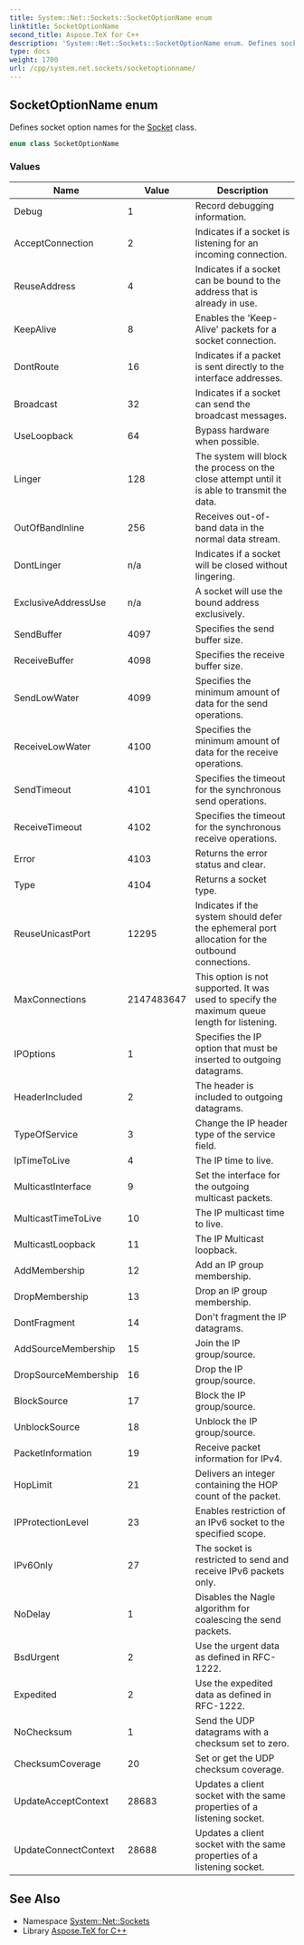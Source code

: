 ```yaml
---
title: System::Net::Sockets::SocketOptionName enum
linktitle: SocketOptionName
second_title: Aspose.TeX for C++
description: 'System::Net::Sockets::SocketOptionName enum. Defines socket option names for the Socket class in C++.'
type: docs
weight: 1700
url: /cpp/system.net.sockets/socketoptionname/
---
```

## SocketOptionName enum


Defines socket option names for the [Socket](../socket/) class.

```cpp
enum class SocketOptionName
```

### Values

| Name | Value | Description |
| --- | --- | --- |
| Debug | 1 | Record debugging information. |
| AcceptConnection | 2 | Indicates if a socket is listening for an incoming connection. |
| ReuseAddress | 4 | Indicates if a socket can be bound to the address that is already in use. |
| KeepAlive | 8 | Enables the 'Keep-Alive' packets for a socket connection. |
| DontRoute | 16 | Indicates if a packet is sent directly to the interface addresses. |
| Broadcast | 32 | Indicates if a socket can send the broadcast messages. |
| UseLoopback | 64 | Bypass hardware when possible. |
| Linger | 128 | The system will block the process on the close attempt until it is able to transmit the data. |
| OutOfBandInline | 256 | Receives out-of-band data in the normal data stream. |
| DontLinger | n/a | Indicates if a socket will be closed without lingering. |
| ExclusiveAddressUse | n/a | A socket will use the bound address exclusively. |
| SendBuffer | 4097 | Specifies the send buffer size. |
| ReceiveBuffer | 4098 | Specifies the receive buffer size. |
| SendLowWater | 4099 | Specifies the minimum amount of data for the send operations. |
| ReceiveLowWater | 4100 | Specifies the minimum amount of data for the receive operations. |
| SendTimeout | 4101 | Specifies the timeout for the synchronous send operations. |
| ReceiveTimeout | 4102 | Specifies the timeout for the synchronous receive operations. |
| Error | 4103 | Returns the error status and clear. |
| Type | 4104 | Returns a socket type. |
| ReuseUnicastPort | 12295 | Indicates if the system should defer the ephemeral port allocation for the outbound connections. |
| MaxConnections | 2147483647 | This option is not supported. It was used to specify the maximum queue length for listening. |
| IPOptions | 1 | Specifies the IP option that must be inserted to outgoing datagrams. |
| HeaderIncluded | 2 | The header is included to outgoing datagrams. |
| TypeOfService | 3 | Change the IP header type of the service field. |
| IpTimeToLive | 4 | The IP time to live. |
| MulticastInterface | 9 | Set the interface for the outgoing multicast packets. |
| MulticastTimeToLive | 10 | The IP multicast time to live. |
| MulticastLoopback | 11 | The IP Multicast loopback. |
| AddMembership | 12 | Add an IP group membership. |
| DropMembership | 13 | Drop an IP group membership. |
| DontFragment | 14 | Don't fragment the IP datagrams. |
| AddSourceMembership | 15 | Join the IP group/source. |
| DropSourceMembership | 16 | Drop the IP group/source. |
| BlockSource | 17 | Block the IP group/source. |
| UnblockSource | 18 | Unblock the IP group/source. |
| PacketInformation | 19 | Receive packet information for IPv4. |
| HopLimit | 21 | Delivers an integer containing the HOP count of the packet. |
| IPProtectionLevel | 23 | Enables restriction of an IPv6 socket to the specified scope. |
| IPv6Only | 27 | The socket is restricted to send and receive IPv6 packets only. |
| NoDelay | 1 | Disables the Nagle algorithm for coalescing the send packets. |
| BsdUrgent | 2 | Use the urgent data as defined in RFC-1222. |
| Expedited | 2 | Use the expedited data as defined in RFC-1222. |
| NoChecksum | 1 | Send the UDP datagrams with a checksum set to zero. |
| ChecksumCoverage | 20 | Set or get the UDP checksum coverage. |
| UpdateAcceptContext | 28683 | Updates a client socket with the same properties of a listening socket. |
| UpdateConnectContext | 28688 | Updates a client socket with the same properties of a listening socket. |

## See Also

* Namespace [System::Net::Sockets](../)
* Library [Aspose.TeX for C++](../../)
